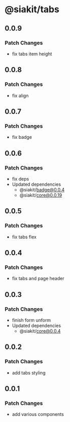 # @siakit/tabs

## 0.0.9

### Patch Changes

- fix tabs item height

## 0.0.8

### Patch Changes

- fix align

## 0.0.7

### Patch Changes

- fix badge

## 0.0.6

### Patch Changes

- fix deps
- Updated dependencies
  - @siakit/badge@0.0.4
  - @siakit/core@0.0.19

## 0.0.5

### Patch Changes

- fix tabs flex

## 0.0.4

### Patch Changes

- fix tabs and page header

## 0.0.3

### Patch Changes

- finish form unform
- Updated dependencies
  - @siakit/core@0.0.4

## 0.0.2

### Patch Changes

- add tabs styling

## 0.0.1

### Patch Changes

- add various components
